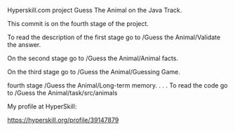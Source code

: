 Hyperskill.com project Guess The Animal on the Java Track.

This commit is on the fourth stage of the project.

To read the description of the first stage go to /Guess the Animal/Validate the answer.

On the second stage go to /Guess the Animal/Animal facts.

On the third stage go to /Guess the Animal/Guessing Game.

fourth stage /Guess the Animal/Long-term memory.
.
.
.
To read the code go to /Guess the Animal/task/src/animals


My profile at HyperSkill:

https://hyperskill.org/profile/39147879
